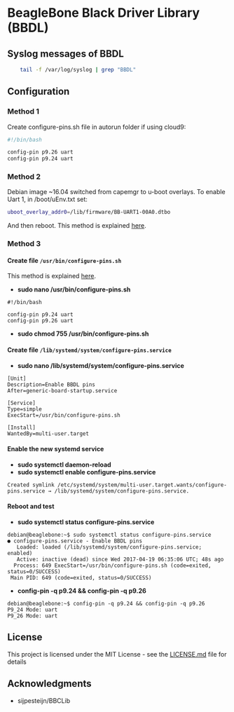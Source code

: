 # BeagleBone Black Driver Library (BBDL)


## Syslog messages of BBDL

```bash
    tail -f /var/log/syslog | grep "BBDL"
```

## Configuration

### Method 1
Create configure-pins.sh file in autorun folder if using cloud9:
```bash
#!/bin/bash

config-pin p9.26 uart
config-pin p9.24 uart
```

### Method 2
Debian image ~16.04 switched from capemgr to u-boot overlays. To enable Uart 1, in /boot/uEnv.txt set:
```bash
uboot_overlay_addr0=/lib/firmware/BB-UART1-00A0.dtbo 
```
And then reboot.
This method is explained [here](https://groups.google.com/forum/#!topic/beagleboard/OG1_tts4OcU).

### Method 3
#### Create file `/usr/bin/configure-pins.sh`
This method is explained [here](https://gist.github.com/pdp7/d4770a6ba17e666848796bf5cfd0caee).
* **sudo nano /usr/bin/configure-pins.sh**
```
#!/bin/bash

config-pin p9.24 uart
config-pin p9.26 uart
```
* **sudo chmod 755 /usr/bin/configure-pins.sh**

#### Create file `/lib/systemd/system/configure-pins.service`
* **sudo nano /lib/systemd/system/configure-pins.service**
```
[Unit]
Description=Enable BBDL pins
After=generic-board-startup.service

[Service]
Type=simple
ExecStart=/usr/bin/configure-pins.sh

[Install]
WantedBy=multi-user.target
```
#### Enable the new systemd service
* **sudo systemctl daemon-reload**
* **sudo systemctl enable configure-pins.service**
```
Created symlink /etc/systemd/system/multi-user.target.wants/configure-pins.service → /lib/systemd/system/configure-pins.service.
```

#### Reboot and test
* **sudo systemctl status configure-pins.service**
```
debian@beaglebone:~$ sudo systemctl status configure-pins.service
● configure-pins.service - Enable BBDL pins
   Loaded: loaded (/lib/systemd/system/configure-pins.service; enabled)
   Active: inactive (dead) since Wed 2017-04-19 06:35:06 UTC; 48s ago
  Process: 649 ExecStart=/usr/bin/configure-pins.sh (code=exited, status=0/SUCCESS)
 Main PID: 649 (code=exited, status=0/SUCCESS)
```
* **config-pin -q p9.24 && config-pin -q p9.26**
```
debian@beaglebone:~$ config-pin -q p9.24 && config-pin -q p9.26
P9_24 Mode: uart
P9_26 Mode: uart
```

## License

This project is licensed under the MIT License - see the [LICENSE.md](LICENSE.md) file for details

## Acknowledgments

* sijpesteijn/BBCLib
